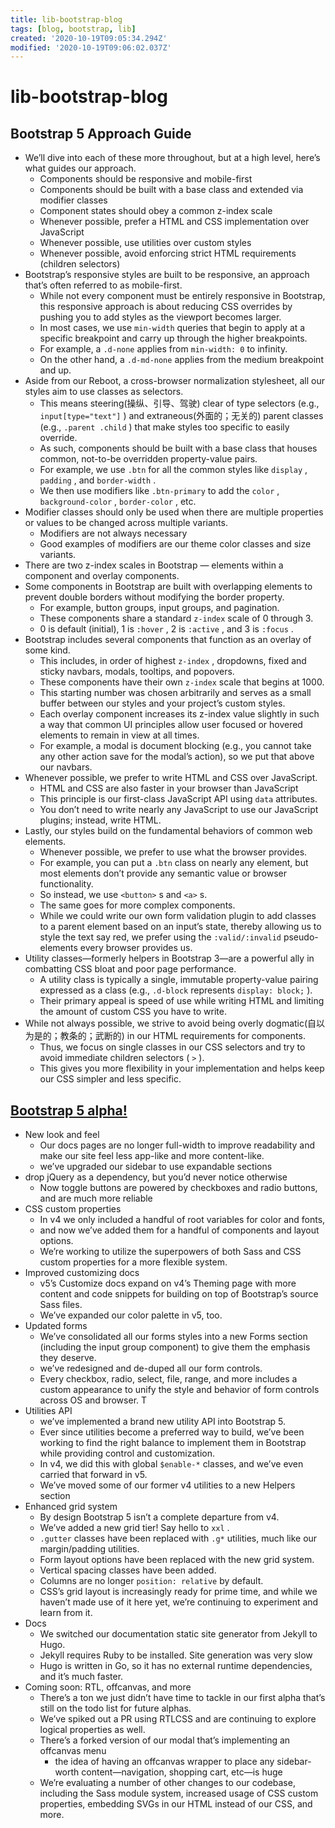 ```yaml
---
title: lib-bootstrap-blog
tags: [blog, bootstrap, lib]
created: '2020-10-19T09:05:34.294Z'
modified: '2020-10-19T09:06:02.037Z'
---
```


# lib-bootstrap-blog

## Bootstrap 5 Approach Guide

- We’ll dive into each of these more throughout, but at a high level, here’s what guides our approach.
  - Components should be responsive and mobile-first
  - Components should be built with a base class and extended via modifier classes
  - Component states should obey a common z-index scale
  - Whenever possible, prefer a HTML and CSS implementation over JavaScript
  - Whenever possible, use utilities over custom styles
  - Whenever possible, avoid enforcing strict HTML requirements (children selectors)
- Bootstrap’s responsive styles are built to be responsive, an approach that’s often referred to as mobile-first. 
  - While not every component must be entirely responsive in Bootstrap, this responsive approach is about reducing CSS overrides by pushing you to add styles as the viewport becomes larger.
  - In most cases, we use `min-width` queries that begin to apply at a specific breakpoint and carry up through the higher breakpoints. 
  - For example, a `.d-none` applies from `min-width: 0` to infinity. 
  - On the other hand, a `.d-md-none` applies from the medium breakpoint and up.
- Aside from our Reboot, a cross-browser normalization stylesheet, all our styles aim to use classes as selectors. 
  - This means steering(操纵、引导、驾驶) clear of type selectors (e.g., `input[type="text"]` ) and extraneous(外面的；无关的) parent classes (e.g., `.parent .child` ) that make styles too specific to easily override.
  - As such, components should be built with a base class that houses common, not-to-be overridden property-value pairs. 
  - For example, we use `.btn` for all the common styles like `display` , `padding` , and `border-width` . 
  - We then use modifiers like `.btn-primary` to add the `color` , `background-color` , `border-color` , etc.
- Modifier classes should only be used when there are multiple properties or values to be changed across multiple variants. 
  - Modifiers are not always necessary
  - Good examples of modifiers are our theme color classes and size variants.
- There are two z-index scales in Bootstrap — elements within a component and overlay components.
- Some components in Bootstrap are built with overlapping elements to prevent double borders without modifying the border property. 
  - For example, button groups, input groups, and pagination.
  - These components share a standard `z-index` scale of 0 through 3.
  - 0 is default (initial), 1 is `:hover` , 2 is `:active` , and 3 is `:focus` .
- Bootstrap includes several components that function as an overlay of some kind. 
  - This includes, in order of highest `z-index` , dropdowns, fixed and sticky navbars, modals, tooltips, and popovers. 
  - These components have their own `z-index` scale that begins at 1000. 
  - This starting number was chosen arbitrarily and serves as a small buffer between our styles and your project’s custom styles.
  - Each overlay component increases its z-index value slightly in such a way that common UI principles allow user focused or hovered elements to remain in view at all times. 
  - For example, a modal is document blocking (e.g., you cannot take any other action save for the modal’s action), so we put that above our navbars.
- Whenever possible, we prefer to write HTML and CSS over JavaScript. 
  - HTML and CSS are also faster in your browser than JavaScript
  - This principle is our first-class JavaScript API using `data` attributes. 
  - You don’t need to write nearly any JavaScript to use our JavaScript plugins; instead, write HTML.
- Lastly, our styles build on the fundamental behaviors of common web elements. 
  - Whenever possible, we prefer to use what the browser provides. 
  - For example, you can put a `.btn` class on nearly any element, but most elements don’t provide any semantic value or browser functionality. 
  - So instead, we use `<button>` s and `<a>` s.
  - The same goes for more complex components. 
  - While we could write our own form validation plugin to add classes to a parent element based on an input’s state, thereby allowing us to style the text say red, we prefer using the `:valid/:invalid` pseudo-elements every browser provides us.
- Utility classes—formerly helpers in Bootstrap 3—are a powerful ally in combatting CSS bloat and poor page performance. 
  - A utility class is typically a single, immutable property-value pairing expressed as a class (e.g., `.d-block` represents `display: block;` ). 
  - Their primary appeal is speed of use while writing HTML and limiting the amount of custom CSS you have to write.
- While not always possible, we strive to avoid being overly dogmatic(自以为是的；教条的；武断的) in our HTML requirements for components. 
  - Thus, we focus on single classes in our CSS selectors and try to avoid immediate children selectors ( `>` ). 
  - This gives you more flexibility in your implementation and helps keep our CSS simpler and less specific.

## [Bootstrap 5 alpha!](https://blog.getbootstrap.com/2020/06/16/bootstrap-5-alpha/)

- New look and feel
  - Our docs pages are no longer full-width to improve readability and make our site feel less app-like and more content-like.
  - we’ve upgraded our sidebar to use expandable sections
- drop jQuery as a dependency, but you’d never notice otherwise
  - Now toggle buttons are powered by checkboxes and radio buttons, and are much more reliable
- CSS custom properties
  - In v4 we only included a handful of root variables for color and fonts, 
  - and now we’ve added them for a handful of components and layout options.
  - We’re working to utilize the superpowers of both Sass and CSS custom properties for a more flexible system.
- Improved customizing docs
  - v5’s Customize docs expand on v4’s Theming page with more content and code snippets for building on top of Bootstrap’s source Sass files. 
  - We’ve expanded our color palette in v5, too. 
- Updated forms
  - We’ve consolidated all our forms styles into a new Forms section (including the input group component) to give them the emphasis they deserve.
  - we’ve redesigned and de-duped all our form controls.
  - Every checkbox, radio, select, file, range, and more includes a custom appearance to unify the style and behavior of form controls across OS and browser. T
- Utilities API
  - we’ve implemented a brand new utility API into Bootstrap 5.
  - Ever since utilities become a preferred way to build, we’ve been working to find the right balance to implement them in Bootstrap while providing control and customization. 
  - In v4, we did this with global `$enable-*` classes, and we’ve even carried that forward in v5.
  - We’ve moved some of our former v4 utilities to a new Helpers section
- Enhanced grid system
  - By design Bootstrap 5 isn’t a complete departure from v4.
  - We’ve added a new grid tier! Say hello to `xxl` .
  - `.gutter` classes have been replaced with `.g*` utilities, much like our margin/padding utilities. 
  - Form layout options have been replaced with the new grid system.
  - Vertical spacing classes have been added.
  - Columns are no longer `position: relative` by default.
  - CSS’s grid layout is increasingly ready for prime time, and while we haven’t made use of it here yet, we’re continuing to experiment and learn from it.
- Docs
  - We switched our documentation static site generator from Jekyll to Hugo. 
  - Jekyll requires Ruby to be installed. Site generation was very slow
  - Hugo is written in Go, so it has no external runtime dependencies, and it’s much faster. 
- Coming soon: RTL, offcanvas, and more
  - There’s a ton we just didn’t have time to tackle in our first alpha that’s still on the todo list for future alphas. 
  - We’ve spiked out a PR using RTLCSS and are continuing to explore logical properties as well.
  - There’s a forked version of our modal that’s implementing an offcanvas menu
    - the idea of having an offcanvas wrapper to place any sidebar-worth content—navigation, shopping cart, etc—is huge
  - We’re evaluating a number of other changes to our codebase, including the Sass module system, increased usage of CSS custom properties, embedding SVGs in our HTML instead of our CSS, and more.
